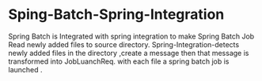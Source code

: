 
# Sping-Batch-Spring-Integration
Spring Batch is Integrated with spring  integration to make Spring Batch Job Read newly added files to source directory.
Spring-Integration-detects newly added files in the directory ,create a message then that message is transformed into JobLuanchReq.
with each file a spring batch  job is launched .
